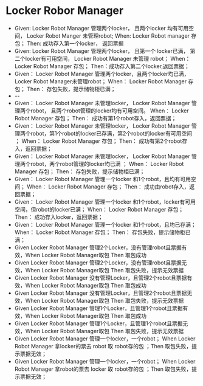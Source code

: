 # Locker Robor Manager

* Given:  Locker Robot Manager 管理两个locker， 且两个locker 均有可用空间， Locker Robot Manger 未管理robot; When: Locker Robot manager 存包； Then: 成功存入第一个locker， 返回票据
* Given: Locker Robot Manager 管理两个locker， 且第一个 locker已满， 第二个locker有可用空间， Locker Robot Manager 未管理 robot； When： Locker Robot Manager 存包； Then：成功存入第二个locker,返回票据；
* Given： Locker Robot Manager 管理两个locker，且两个locker均已满，Locker Robot Manager未管理robot； When： Locker Robot Manager 存包； Then： 存包失败，提示储物柜已满；
* --
* Given： Locker Robot Manager 未管理locker， Locker Robot Manager 管理两个robot， 且两个robot管理的locker均有可用空间。 When： Locker Robot Manager 存包； Then： 成功有第1个robot存入，返回票据；
* Given： Locker Robot Manager 未管理locker， Locker Robot Manager 管理两个robot，第1个robot的locker已存满，第2个robot的locker有可用空间 ； When： Locker Robot Manager 存包； Then： 成功有第2个robot存入，返回票据；
* Given： Locker Robot Manager 未管理locker， Locker Robot Manager 管理两个robot，两个robot管理的locker均已满 ； When： Locker Robot Manager 存包； Then： 存包失败，提示储物柜已满；
* Given： Locker Robot Manager 管理一个locker 和1个robot，且均有可用空间； When： Locker Robot Manager 存包； Then： 成功由robot存入，返回票据；
* Given： Locker Robot Manager 管理一个locker 和1个robot，locker有可用空间，但robot的locker已满； When： Locker Robot Manager 存包； Then： 成功存入locker，返回票据；
* Given： Locker Robot Manager 管理一个locker 和1个robot，且均已存满； When： Locker Robot Manager 存包； Then： 存包失败，提示储物柜已满；
* Given Locker Robot Manager 管理2个Locker，没有管理robot且票据有效，When Locker Robot Manager取包 Then 取包成功
* Given Locker Robot Manager 管理2个Locker，没有管理robot且票据无效，When Locker Robot Manager取包 Then 取包失败，提示无效票据
* Given Locker Robot Manager 没有管理Locker，且管理2个robot且票据有效，When Locker Robot Manager取包 Then 取包成功
* Given Locker Robot Manager 没有管理Locker，且管理2个robot且票据无效，When Locker Robot Manager取包 Then 取包失败，提示无效票据
* Given Locker Robot Manager 管理1个Locker，且管理1个robot且票据有效，When Locker Robot Manager取包 Then 取包成功
* Given Locker Robot Manager 管理1个Locker，且管理1个robot且票据无效，When Locker Robot Manager取包 Then 取包失败，提示无效票据
* Given Locker Robot Manager 管理一个locker，一个robot； When Locker Robot Manager 拿locker的票去 robot 取 robot存的包 ；Then 取包失败，提示票据无效；
* Given Locker Robot Manager 管理一个locker，一个robot； When Locker Robot Manager 拿robot的票去 locker 取 robot存的包 ；Then 取包失败，提示票据无效；